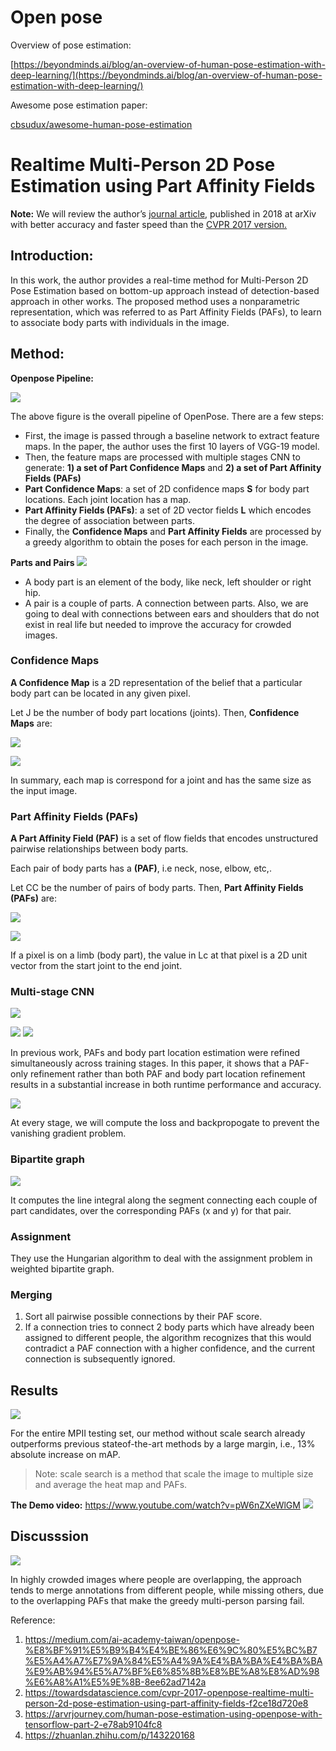 # Open pose

Overview of pose estimation:

[https://beyondminds.ai/blog/an-overview-of-human-pose-estimation-with-deep-learning/](https://beyondminds.ai/blog/an-overview-of-human-pose-estimation-with-deep-learning/)

Awesome pose estimation paper:

[cbsudux/awesome-human-pose-estimation](https://github.com/cbsudux/awesome-human-pose-estimation)

# Realtime Multi-Person 2D Pose Estimation using Part Affinity Fields

**Note:** We will review the author’s [journal article](https://arxiv.org/abs/1812.08008), published in 2018 at arXiv with better accuracy and faster speed than the [CVPR 2017 version.](https://arxiv.org/abs/1611.08050)

## Introduction:

In this work, the author provides a real-time method for Multi-Person 2D Pose Estimation based on bottom-up approach instead of detection-based approach in other works. The proposed method uses a nonparametric representation, which was referred to as Part Affinity Fields (PAFs), to learn to associate body parts with individuals in the image.

## Method:

**Openpose Pipeline:**

![](https://i.imgur.com/SwelzIn.png)

The above figure is the overall pipeline of OpenPose. There are a few steps:

- First, the image is passed through a baseline network to extract feature maps. In the paper, the author uses the first 10 layers of VGG-19 model.
- Then, the feature maps are processed with multiple stages CNN to generate: **1) a set of Part Confidence Maps** and **2) a set of Part Affinity Fields (PAFs)**
- **Part Confidence Maps**: a set of 2D confidence maps **S** for body part locations. Each joint location has a map.
- **Part Affinity Fields (PAFs)**: a set of 2D vector fields **L** which encodes the degree of association between parts.
- Finally, the **Confidence Maps** and **Part Affinity Fields** are processed by a greedy algorithm to obtain the poses for each person in the image.


**Parts and Pairs**
![](https://i.imgur.com/jVVYTNF.png)

- A body part is an element of the body, like neck, left shoulder or right hip.
- A pair is a couple of parts. A connection between parts. Also, we are going to deal with connections between ears and shoulders that do not exist in real life but needed to improve the accuracy for crowded images.

### **Confidence Maps**

**A Confidence Map** is a 2D representation of the belief that a particular body part can be located in any given pixel.

Let J be the number of body part locations (joints). Then, **Confidence Maps** are:

![](https://i.imgur.com/ki5YpYL.png)

![](https://i.imgur.com/8EEV0Ar.png)

In summary, each map is correspond for a joint and has the same size as the input image.

### **Part Affinity Fields (PAFs)**

**A Part Affinity Field (PAF)** is a set of flow fields that encodes unstructured pairwise relationships between body parts.

Each pair of body parts has a **(PAF)**, i.e neck, nose, elbow, etc,.

Let CC be the number of pairs of body parts. Then, **Part Affinity Fields (PAFs)** are:

![](https://i.imgur.com/6MgIeG0.png)

![](https://i.imgur.com/74Xo2vl.png)

If a pixel is on a limb (body part), the value in Lc at that pixel is a 2D unit vector from the start joint to the end joint.


### Multi-stage CNN
![](https://i.imgur.com/LOxCPHP.png)

![](https://i.imgur.com/yM7E1Fg.png)
![](https://i.imgur.com/orZdAGp.png)


In previous work, PAFs and body part location estimation were refined simultaneously across training stages. In this paper, it shows that a PAF-only refinement rather than both PAF and body part location refinement results in a substantial increase in both runtime performance and accuracy.


![](https://i.imgur.com/meMc2qo.png)

At every stage, we will compute the loss and backpropogate to prevent the vanishing gradient problem.

### Bipartite graph
![](https://i.imgur.com/uBhGRmV.png)

It computes the line integral along the segment connecting each couple of part candidates, over the corresponding PAFs (x and y) for that pair.

### Assignment

They use the Hungarian algorithm to deal with the assignment problem in weighted bipartite graph.

### Merging

1. Sort all pairwise possible connections by their PAF score.
2. If a connection tries to connect 2 body parts which have already been assigned to different people, the algorithm recognizes that this would contradict a PAF connection with a higher confidence, and the current connection is subsequently ignored.

## Results
![](https://i.imgur.com/CvPbs1l.png)

For the entire MPII testing set, our method
without scale search already outperforms previous stateof-the-art methods by a large margin, i.e., 13% absolute
increase on mAP.
> Note: scale search is a method that scale the image to multiple size and average the heat map and PAFs.


**The Demo video:**
https://www.youtube.com/watch?v=pW6nZXeWlGM
![](https://i.imgur.com/YmwXw03.jpg)

## Discusssion

![](https://i.imgur.com/jBN0ZM1.png)

In highly crowded images where people are overlapping, the approach tends to merge annotations from different people, while missing others, due to the overlapping PAFs that make the greedy multi-person parsing fail. 

Reference:
1. https://medium.com/ai-academy-taiwan/openpose-%E8%BF%91%E5%B9%B4%E4%BE%86%E6%9C%80%E5%BC%B7%E5%A4%A7%E7%9A%84%E5%A4%9A%E4%BA%BA%E4%BA%BA%E9%AB%94%E5%A7%BF%E6%85%8B%E8%BE%A8%E8%AD%98%E6%A8%A1%E5%9E%8B-8ee62ad7142a
2. https://towardsdatascience.com/cvpr-2017-openpose-realtime-multi-person-2d-pose-estimation-using-part-affinity-fields-f2ce18d720e8
3. https://arvrjourney.com/human-pose-estimation-using-openpose-with-tensorflow-part-2-e78ab9104fc8
4. https://zhuanlan.zhihu.com/p/143220168
